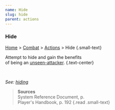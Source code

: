 ```yaml
---
name: Hide
slug: hide
parent: actions
---
```

### Hide
[Home](dm-operations-center) > [Combat](combat) > [Actions](actions) > Hide {.small-text}

Attempt to hide and gain the benefits<br/> of being an [unseen-attacker](unseen-attacker). {.text-center}

<br/>

*See: [hiding](hiding)*

> **Sources** <br/>
> System Reference Document, p. <br/>
> Player's Handbook, p. 192
{.read .small-text}
